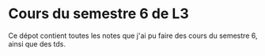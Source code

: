 # Cours du semestre 6 de L3

Ce dépot contient toutes les notes que j'ai pu faire des cours du semestre 6, ainsi que des tds.
